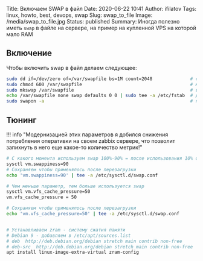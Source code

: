 Title: Включаем SWAP в файл
Date: 2020-06-22 10:41
Author: ifilatov
Tags: linux, howto, best, devops, swap
Slug: swap_to_file
Image: /media/swap_to_file.jpg
Status: published
Summary: Иногда полезно иметь `swap` в файле на сервере, на пример на купленной VPS на которой мало RAM


## Включение
Чтобы включить swap в файл делаем следующее:

```bash
sudo dd if=/dev/zero of=/var/swapfile bs=1M count=2048              # создаем пустой файл нужного обьема, в данном случае 2ГБ
sudo chmod 600 /var/swapfile                                        # меняем права
sudo mkswap /var/swapfile                                           # включаем своп
echo /var/swapfile none swap defaults 0 0 | sudo tee -a /etc/fstab  # добавляем в автомонтирование при старте системы
sudo swapon -a                                                      # проверяем, все ли ок
```

## Тюнинг

!!! info "Модернизацией этих параметров я добился снижения потребления оперативки на своем zabbix сервере, что позволит запихнуть в него еще какое-то количество метрик!"

```sh
# С какого момента используем swap 100%-90% = после использования 10% оперативки
sysctl vm.swappiness=90
# Сохраняем чтобы применялось после перезагрузки
echo 'vm.swappiness=90' | tee -a /etc/sysctl.d/swap.conf

# Чем меньше параметр, тем больше используется swap
sysctl vm.vfs_cache_pressure=50
vm.vfs_cache_pressure = 50

# Сохраняем чтобы применялось после перезагрузки
echo 'vm.vfs_cache_pressure=50' | tee -a /etc/sysctl.d/swap.conf


# Устанавливаем zram - систему сжатия памяти
# Debian 9 - добавляем в /etc/apt/sources.list
# deb  http://deb.debian.org/debian stretch main contrib non-free
# deb-src  http://deb.debian.org/debian stretch main contrib non-free
apt install linux-image-extra-virtual zram-config

```
